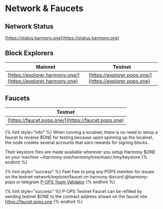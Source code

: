 # Network & Faucets

## Network Status

[https://status.harmony.one](https://status.harmony.one)

## Block Explorers

| Mainnet                                                       | Testnet                                                 |
| ------------------------------------------------------------- | ------------------------------------------------------- |
| [https://explorer.harmony.one/](https://explorer.harmony.one) | [https://explorer.pops.one/](https://explorer.pops.one) |

## Faucets

| Testnet                                              |
| ---------------------------------------------------- |
| [https://faucet.pops.one/](https://faucet.pops.one)  |

{% hint style="info" %}
When running a localnet, there is no need to setup a faucet to receive $ONE for testing because upon spinning up the localnet, the node creates several accounts that earn rewards for signing blocks.

Their keystore files are made available wherever you setup Harmony $ONE on your machine \~/harmony-one/harmony/tree/main/.hmy/keystore
{% endhint %}

{% hint style="success" %}
Feel free to ping any POPS member for issues on the testnet network/explorer/faucet on harmony discord @harmony-pops or telegram [P-OPS Team Validator](https://t.me/POPS\_Team\_Validator)
{% endhint %}

{% hint style="success" %}
P-OPS Testnet Faucet can be refilled by sending testnet $ONE to the contract address shown on the faucet site https://faucet.pops.one
{% endhint %}
